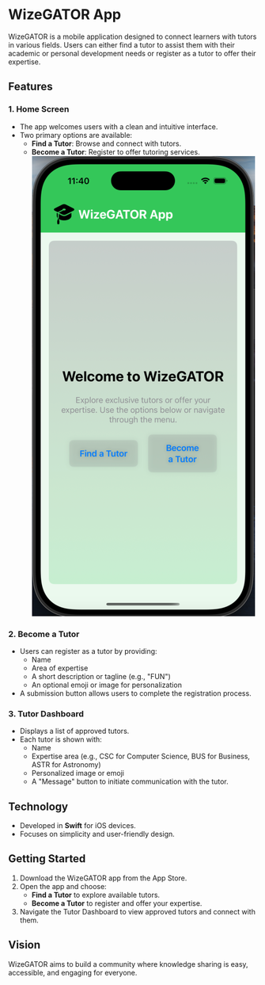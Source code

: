 # WizeGATOR App

WizeGATOR is a mobile application designed to connect learners with tutors in various fields. Users can either find a tutor to assist them with their academic or personal development needs or register as a tutor to offer their expertise.

## Features

### 1. **Home Screen**
   - The app welcomes users with a clean and intuitive interface.
   - Two primary options are available:
     - **Find a Tutor**: Browse and connect with tutors.
     - **Become a Tutor**: Register to offer tutoring services.
![LandingPage](WizeGatorApp/View/LandingPage-1.png)

### 2. **Become a Tutor**
   - Users can register as a tutor by providing:
     - Name
     - Area of expertise
     - A short description or tagline (e.g., "FUN")
     - An optional emoji or image for personalization
   - A submission button allows users to complete the registration process.

### 3. **Tutor Dashboard**
   - Displays a list of approved tutors.
   - Each tutor is shown with:
     - Name
     - Expertise area (e.g., CSC for Computer Science, BUS for Business, ASTR for Astronomy)
     - Personalized image or emoji
     - A "Message" button to initiate communication with the tutor.

## Technology
- Developed in **Swift** for iOS devices.
- Focuses on simplicity and user-friendly design.

## Getting Started
1. Download the WizeGATOR app from the App Store.
2. Open the app and choose:
   - **Find a Tutor** to explore available tutors.
   - **Become a Tutor** to register and offer your expertise.
3. Navigate the Tutor Dashboard to view approved tutors and connect with them.

## Vision
WizeGATOR aims to build a community where knowledge sharing is easy, accessible, and engaging for everyone.

